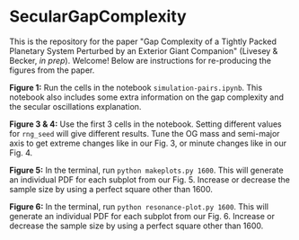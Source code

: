 # SecularGapComplexity

This is the repository for the paper "Gap Complexity of a Tightly Packed Planetary System Perturbed by an Exterior Giant Companion" (Livesey & Becker, *in prep*). Welcome! Below are instructions for re-producing the figures from the paper.

**Figure 1:** Run the cells in the notebook `simulation-pairs.ipynb`. This notebook also includes some extra information on the gap complexity and the secular oscillations explanation.

**Figure 3 & 4:** Use the first 3 cells in the notebook. Setting different values for `rng_seed` will give different results. Tune the OG mass and semi-major axis to get extreme changes like in our Fig. 3, or minute changes like in our Fig. 4.

**Figure 5:** In the terminal, run `python makeplots.py 1600`. This will generate an individual PDF for each subplot from our Fig. 5. Increase or decrease the sample size by using a perfect square other than 1600.

**Figure 6:** In the terminal, run `python resonance-plot.py 1600`. This will generate an individual PDF for each subplot from our Fig. 6. Increase or decrease the sample size by using a perfect square other than 1600.
